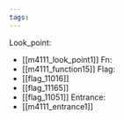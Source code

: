 ```yaml
---
tags:
---
```

Look_point:
- [[m4111_look_point1]]
Fn:
- [[m4111_function15]]
Flag:
- [[flag_11016]]
- [[flag_11165]]
- [[flag_11051]]
Entrance:
- [[m4111_entrance1]]

